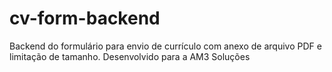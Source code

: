# cv-form-backend
Backend do formulário para envio de currículo com anexo de arquivo PDF e limitação de tamanho.  Desenvolvido para a AM3 Soluções
